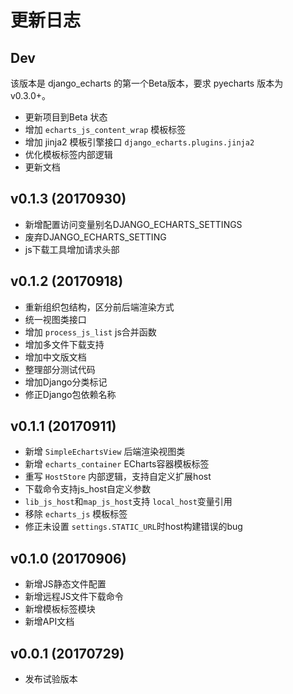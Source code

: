 # 更新日志

## Dev

该版本是 django_echarts 的第一个Beta版本，要求 pyecharts 版本为 v0.3.0+。

- 更新项目到Beta 状态
- 增加 `echarts_js_content_wrap` 模板标签
- 增加 jinja2 模板引擎接口 `django_echarts.plugins.jinja2`
- 优化模板标签内部逻辑
- 更新文档

## v0.1.3 (20170930)

- 新增配置访问变量别名DJANGO_ECHARTS_SETTINGS
- 废弃DJANGO_ECHARTS_SETTING
- js下载工具增加请求头部

## v0.1.2 (20170918)

- 重新组织包结构，区分前后端渲染方式
- 统一视图类接口
- 增加 `process_js_list` js合并函数
- 增加多文件下载支持
- 增加中文版文档
- 整理部分测试代码
- 增加Django分类标记
- 修正Django包依赖名称

## v0.1.1 (20170911)

- 新增 `SimpleEchartsView` 后端渲染视图类
- 新增 `echarts_container` ECharts容器模板标签
- 重写 `HostStore` 内部逻辑，支持自定义扩展host
- 下载命令支持js_host自定义参数
- `lib_js_host`和`map_js_host`支持 `local_host`变量引用
- 移除 `echarts_js` 模板标签
- 修正未设置 `settings.STATIC_URL`时host构建错误的bug

## v0.1.0 (20170906)

- 新增JS静态文件配置
- 新增远程JS文件下载命令
- 新增模板标签模块
- 新增API文档

## v0.0.1 (20170729)

- 发布试验版本